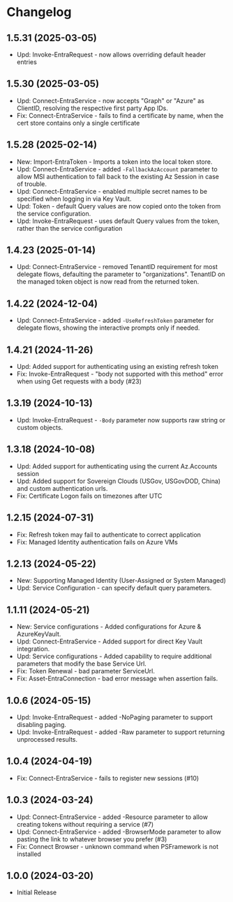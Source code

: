 ﻿# Changelog

## 1.5.31 (2025-03-05)

+ Upd: Invoke-EntraRequest - now allows overriding default header entries

## 1.5.30 (2025-03-05)

+ Upd: Connect-EntraService - now accepts "Graph" or "Azure" as ClientID, resolving the respective first party App IDs.
+ Fix: Connect-EntraService - fails to find a certificate by name, when the cert store contains only a single certificate

## 1.5.28 (2025-02-14)

+ New: Import-EntraToken - Imports a token into the local token store.
+ Upd: Connect-EntraService - added `-FallbackAzAccount` parameter to allow MSI authentication to fall back to the existing Az Session in case of trouble.
+ Upd: Connect-EntraService - enabled multiple secret names to be specified when logging in via Key Vault.
+ Upd: Token - default Query values are now copied onto the token from the service configuration.
+ Upd: Invoke-EntraRequest - uses default Query values from the token, rather than the service configuration

## 1.4.23 (2025-01-14)

+ Upd: Connect-EntraService - removed TenantID requirement for most delegate flows, defaulting the parameter to "organizations". TenantID on the managed token object is now read from the returned token.

## 1.4.22 (2024-12-04)

+ Upd: Connect-EntraService - added `-UseRefreshToken` parameter for delegate flows, showing the interactive prompts only if needed.

## 1.4.21 (2024-11-26)

+ Upd: Added support for authenticating using an existing refresh token
+ Fix: Invoke-EntraRequest - "body not supported with this method" error when using Get requests with a body (#23)

## 1.3.19 (2024-10-13)

+ Upd: Invoke-EntraRequest - `-Body` parameter now supports raw string or custom objects.

## 1.3.18 (2024-10-08)

+ Upd: Added support for authenticating using the current Az.Accounts session
+ Upd: Added support for Sovereign Clouds (USGov, USGovDOD, China) and custom authentication urls.
+ Fix: Certificate Logon fails on timezones after UTC

## 1.2.15 (2024-07-31)

+ Fix: Refresh token may fail to authenticate to correct application
+ Fix: Managed Identity authentication fails on Azure VMs

## 1.2.13 (2024-05-22)

+ New: Supporting Managed Identity (User-Assigned or System Managed)
+ Upd: Service Configuration - can specify default query parameters.

## 1.1.11 (2024-05-21)

+ New: Service configurations - Added configurations for Azure & AzureKeyVault.
+ Upd: Connect-EntraService - Added support for direct Key Vault integration.
+ Upd: Service configurations - Added capability to require additional parameters that modify the base Service Url.
+ Fix: Token Renewal - bad parameter ServiceUrl.
+ Fix: Asset-EntraConnection - bad error message when assertion fails.

## 1.0.6 (2024-05-15)

+ Upd: Invoke-EntraRequest - added -NoPaging parameter to support disabling paging.
+ Upd: Invoke-EntraRequest - added -Raw parameter to support returning unprocessed results.

## 1.0.4 (2024-04-19)

+ Fix: Connect-EntraService - fails to register new sessions (#10)

## 1.0.3 (2024-03-24)

+ Upd: Connect-EntraService - added -Resource parameter to allow creating tokens without requiring a service (#7)
+ Upd: Connect-EntraService - added -BrowserMode parameter to allow pasting the link to whatever browser you prefer (#3)
+ Fix: Connect Browser - unknown command when PSFramework is not installed

## 1.0.0 (2024-03-20)

+ Initial Release
